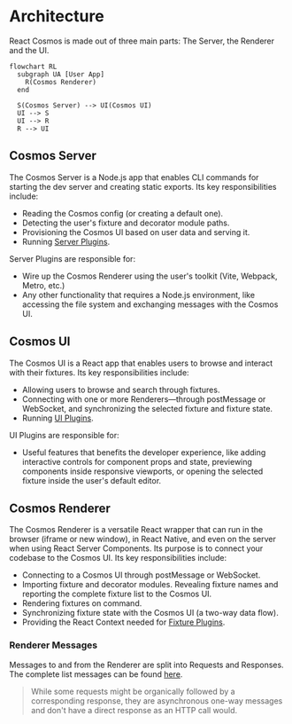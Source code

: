 # Architecture

React Cosmos is made out of three main parts: The Server, the Renderer and the UI.

```mermaid
flowchart RL
  subgraph UA [User App]
    R(Cosmos Renderer)
  end

  S(Cosmos Server) --> UI(Cosmos UI)
  UI --> S
  UI --> R
  R --> UI
```

## Cosmos Server

The Cosmos Server is a Node.js app that enables CLI commands for starting the dev server and creating static exports. Its key responsibilities include:

- Reading the Cosmos config (or creating a default one).
- Detecting the user's fixture and decorator module paths.
- Provisioning the Cosmos UI based on user data and serving it.
- Running [Server Plugins](/docs/plugins/server-plugins.md).

Server Plugins are responsible for:

- Wire up the Cosmos Renderer using the user's toolkit (Vite, Webpack, Metro, etc.)
- Any other functionality that requires a Node.js environment, like accessing the file system and exchanging messages with the Cosmos UI.

## Cosmos UI

The Cosmos UI is a React app that enables users to browse and interact with their fixtures. Its key responsibilities include:

- Allowing users to browse and search through fixtures.
- Connecting with one or more Renderers—through postMessage or WebSocket, and synchronizing the selected fixture and fixture state.
- Running [UI Plugins](/docs/plugins/ui-plugins.md).

UI Plugins are responsible for:

- Useful features that benefits the developer experience, like adding interactive controls for component props and state, previewing components inside responsive viewports, or opening the selected fixture inside the user's default editor.

## Cosmos Renderer

The Cosmos Renderer is a versatile React wrapper that can run in the browser (iframe or new window), in React Native, and even on the server when using React Server Components. Its purpose is to connect your codebase to the Cosmos UI. Its key responsibilities include:

- Connecting to a Cosmos UI through postMessage or WebSocket.
- Importing fixture and decorator modules. Revealing fixture names and reporting the complete fixture list to the Cosmos UI.
- Rendering fixtures on command.
- Synchronizing fixture state with the Cosmos UI (a two-way data flow).
- Providing the React Context needed for [Fixture Plugins](/docs/plugins/fixture-plugins.md).

### Renderer Messages

Messages to and from the Renderer are split into Requests and Responses. The complete list messages can be found [here](https://github.com/react-cosmos/react-cosmos/blob/main/packages/react-cosmos-core/src/renderer/rendererConnect.ts).

> While some requests might be organically followed by a corresponding response, they are asynchronous one-way messages and don't have a direct response as an HTTP call would.
